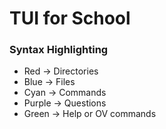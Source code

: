 # TUI for School

### Syntax Highlighting
- Red -> Directories
- Blue -> Files
- Cyan -> Commands 
- Purple -> Questions
- Green -> Help or OV commands
